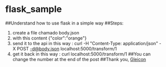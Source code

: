 # flask_sample
##Understand how to use flask in a simple way 
##Steps:
1.    create a file chamado body.json
2.    with this content {"color":"orange"}
3.    send it to the api in this way : curl -H "Content-Type: application/json" -X POST -d@body.json localhost:5000/transform/1
4.    get it back in this way : curl localhost:5000/transform/1
##You can change the number at the end of the post
##Thank you, [Gleicon](https://github.com/gleicon)

